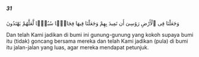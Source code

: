 ##### 31

<span class="ayah">وَجَعَلْنَا فِى ٱلْأَرْضِ رَوَٰسِىَ أَن تَمِيدَ بِهِمْ وَجَعَلْنَا فِيهَا فِجَاجًۭا سُبُلًۭا لَّعَلَّهُمْ يَهْتَدُونَ</span>

<span class="ayah_translation">Dan telah Kami jadikan di bumi ini gunung-gunung yang kokoh supaya bumi itu (tidak) goncang bersama mereka dan telah Kami jadikan (pula) di bumi itu jalan-jalan yang luas, agar mereka mendapat petunjuk.</span>

